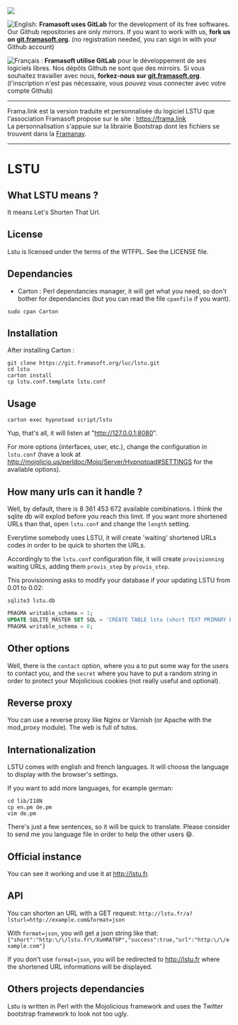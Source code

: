 [![](https://git.framasoft.org/assets/logo-black-f52905a40830b30aa287f784b537c823.png)](https://git.framasoft.org)

![English:](https://upload.wikimedia.org/wikipedia/commons/thumb/a/ae/Flag_of_the_United_Kingdom.svg/20px-Flag_of_the_United_Kingdom.svg.png) **Framasoft uses GitLab** for the development of its free softwares. Our Github repositories are only mirrors.
If you want to work with us, **fork us on [git.framasoft.org](https://git.framasoft.org)**. (no registration needed, you can sign in with your Github account)

![Français :](https://upload.wikimedia.org/wikipedia/commons/thumb/c/c3/Flag_of_France.svg/20px-Flag_of_France.svg.png) **Framasoft utilise GitLab** pour le développement de ses logiciels libres. Nos dépôts Github ne sont que des mirroirs.
Si vous souhaitez travailler avec nous, **forkez-nous sur [git.framasoft.org](https://git.framasoft.org)**. (l'inscription n'est pas nécessaire, vous pouvez vous connecter avec votre compte Github)
* * *

Frama.link est la version traduite et personnalisée du logiciel LSTU que l'association Framasoft propose sur le site : https://frama.link  
La personnalisation s'appuie sur la librairie Bootstrap dont les fichiers se trouvent dans la [Framanav](https://git.framasoft.org/framasoft/framanav).

* * *

# LSTU

## What LSTU means ?
It means Let's Shorten That Url.

## License
Lstu is licensed under the terms of the WTFPL. See the LICENSE file.

## Dependancies
* Carton : Perl dependancies manager, it will get what you need, so don't bother for dependancies (but you can read the file `cpanfile` if you want).

```shell
sudo cpan Carton
```

## Installation
After installing Carton :
```shell
git clone https://git.framasoft.org/luc/lstu.git
cd lstu
carton install
cp lstu.conf.template lstu.conf
```

## Usage
```
carton exec hypnotoad script/lstu
```

Yup, that's all, it will listen at "http://127.0.0.1:8080".

For more options (interfaces, user, etc.), change the configuration in `lstu.conf` (have a look at http://mojolicio.us/perldoc/Mojo/Server/Hypnotoad#SETTINGS for the available options).

## How many urls can it handle ?
Well, by default, there is 8 361 453 672 available combinations. I think the sqlite db will explod before you reach this limit. If you want more shortened URLs than that, open `lstu.conf` and change the `length` setting.

Everytime somebody uses LSTU, it will create 'waiting' shortened URLs codes in order to be quick to shorten the URLs.

Accordingly to the `lstu.conf` configuration file, it will create `provisionning` waiting URLs, adding them `provis_step` by `provis_step`.

This provisionning asks to modify your database if your updating LSTU from 0.01 to 0.02:
```shell
sqlite3 lstu.db
```

```SQL
PRAGMA writable_schema = 1;
UPDATE SQLITE_MASTER SET SQL = 'CREATE TABLE lstu (short TEXT PRIMARY KEY, url TEXT, counter INTEGER, timestamp INTEGER)' WHERE NAME = 'lstu';
PRAGMA writable_schema = 0;
```

## Other options
Well, there is the `contact` option, where you a to put some way for the users to contact you, and the `secret` where you have to put a random string in order to protect your Mojolicious cookies (not really useful and optional).

## Reverse proxy
You can use a reverse proxy like Nginx or Varnish (or Apache with the mod\_proxy module). The web is full of tutos.

## Internationalization
LSTU comes with english and french languages. It will choose the language to display with the browser's settings.

If you want to add more languages, for example german:
```shell
cd lib/I18N
cp en.pm de.pm
vim de.pm
```

There's just a few sentences, so it will be quick to translate. Please consider to send me you language file in order to help the other users :smile:.

## Official instance
You can see it working and use it at http://lstu.fr.

## API
You can shorten an URL with a GET request:
`http://lstu.fr/a?lsturl=http://example.com&format=json`

With `format=json`, you will get a json string like that:
`{"short":"http:\/\/lstu.fr\/XuHRAT6P","success":true,"url":"http:\/\/example.com"}`

If you don't use `format=json`, you will be redirected to http://lstu.fr where the shortened URL informations will be displayed.

## Others projects dependancies
Lstu is written in Perl with the Mojolicious framework and uses the Twitter bootstrap framework to look not too ugly.
